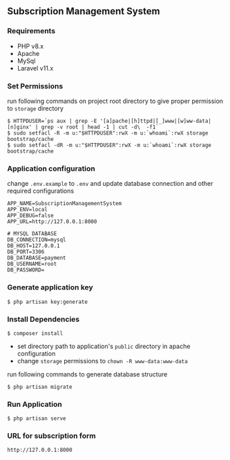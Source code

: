 
## Subscription Management System

### Requirements
- PHP v8.x
- Apache
- MySql
- Laravel v11.x

### Set Permissions
run following commands on project root directory to give proper permission to `storage` directory
```shell
$ HTTPDUSER=`ps aux | grep -E '[a]pache|[h]ttpd|[_]www|[w]ww-data|[n]ginx' | grep -v root | head -1 | cut -d\  -f1`
$ sudo setfacl -R -m u:"$HTTPDUSER":rwX -m u:`whoami`:rwX storage bootstrap/cache
$ sudo setfacl -dR -m u:"$HTTPDUSER":rwX -m u:`whoami`:rwX storage bootstrap/cache
```

### Application configuration
change `.env.example` to `.env` and update database connection and other required configurations

```shell
APP_NAME=SubscriptionManagementSystem
APP_ENV=local
APP_DEBUG=false
APP_URL=http://127.0.0.1:8000

# MYSQL DATABASE
DB_CONNECTION=mysql
DB_HOST=127.0.0.1
DB_PORT=3306
DB_DATABASE=payment
DB_USERNAME=root
DB_PASSWORD=

```

### Generate application key
```shell
$ php artisan key:generate
```

### Install Dependencies
```shell
$ composer install
```
- set directory path to application's `public` directory in apache configuration
- change `storage` permissions to `chown -R www-data:www-data`

run following commands to generate database structure
```shell
$ php artisan migrate
```

### Run Application
```shell
$ php artisan serve
```

### URL for subscription form
```shell
http://127.0.0.1:8000
```